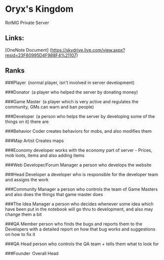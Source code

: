 Oryx's Kingdom
=============

RotMG Private Server

Links:
-
[OneNote Document] (https://skydrive.live.com/view.aspx?resid=23F60995D4F988F4%21107)


Ranks
-
###Player 
(normal player, isn't involved in server development) 

###Donator 
(a player who helped the server by donating money)  

###Game Master 
(a player which is very active and regulates the community, GMs can warn and ban people)  

###Developer 
(a person who helps the server by developing some of the things on it) there are   

###Behavior Coder
creates behaviors for mobs, and also modifies them  

###Map Artist
Creates maps 

###Economy developer 
works with the economy part of server - Prices, mob loots, items and also adding items  

###Web Developer/Forum Manager
a person who develops the website  

###Head Developer
a developer who is responsible for the developer team and assigns the work  

###Community Manager
a person who controls the team of Game Masters and also does the things that game master does

###The Idea Manager
a person who decides whenever some idea which have been put in the notebook will go thru to development, and also may change them a bit  

###QA Member
person who finds the bugs and reports them to the Developers with a detailed report on how that bug works and suggestions on how to fix it

###QA Head
person who controls the QA team + tells them what to look for 

###Founder 
Overall Head
